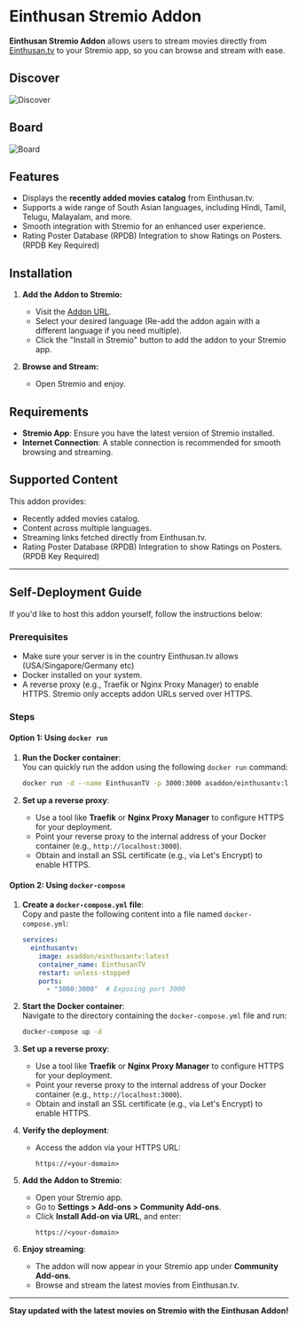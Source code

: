 # Einthusan Stremio Addon  

**Einthusan Stremio Addon** allows users to stream movies directly from [Einthusan.tv](https://einthusan.tv) to your Stremio app, so you can browse and stream with ease.  

## Discover  
![Discover](https://github.com/user-attachments/assets/2a3074ae-c4da-47a2-9031-18115beba4cc)  

## Board  
![Board](https://github.com/user-attachments/assets/949f4de0-674e-4797-86e0-de090ded4db4)  

## Features  
- Displays the **recently added movies catalog** from Einthusan.tv.  
- Supports a wide range of South Asian languages, including Hindi, Tamil, Telugu, Malayalam, and more.  
- Smooth integration with Stremio for an enhanced user experience.
- Rating Poster Database (RPDB) Integration to show Ratings on Posters. (RPDB Key Required)


## Installation  

1. **Add the Addon to Stremio:**  
   - Visit the [Addon URL](https://einthusantv-k9mh.onrender.com/configure/).  
   - Select your desired language (Re-add the addon again with a different language if you need multiple).  
   - Click the "Install in Stremio" button to add the addon to your Stremio app.  

2. **Browse and Stream:**  
   - Open Stremio and enjoy.  

## Requirements  
- **Stremio App**: Ensure you have the latest version of Stremio installed.  
- **Internet Connection**: A stable connection is recommended for smooth browsing and streaming.  

## Supported Content  
This addon provides:  
- Recently added movies catalog.  
- Content across multiple languages.  
- Streaming links fetched directly from Einthusan.tv.
- Rating Poster Database (RPDB) Integration to show Ratings on Posters. (RPDB Key Required)
---

## Self-Deployment Guide  

If you'd like to host this addon yourself, follow the instructions below:  

### Prerequisites  
- Make sure your server is in the country Einthusan.tv allows (USA/Singapore/Germany etc)
- Docker installed on your system.  
- A reverse proxy (e.g., Traefik or Nginx Proxy Manager) to enable HTTPS. Stremio only accepts addon URLs served over HTTPS.  

### Steps  

#### Option 1: Using `docker run`  

1. **Run the Docker container**:  
   You can quickly run the addon using the following `docker run` command:  

   ```bash
   docker run -d --name EinthusanTV -p 3000:3000 asaddon/einthusantv:latest
   ```  
2. **Set up a reverse proxy**:  
   - Use a tool like **Traefik** or **Nginx Proxy Manager** to configure HTTPS for your deployment.  
   - Point your reverse proxy to the internal address of your Docker container (e.g., `http://localhost:3000`).  
   - Obtain and install an SSL certificate (e.g., via Let's Encrypt) to enable HTTPS.  

#### Option 2: Using `docker-compose`  

1. **Create a `docker-compose.yml` file**:  
   Copy and paste the following content into a file named `docker-compose.yml`:  

   ```yaml
   services:
     einthusantv:
       image: asaddon/einthusantv:latest
       container_name: EinthusanTV
       restart: unless-stopped
       ports:
         - "3000:3000"  # Exposing port 3000
   ```  

2. **Start the Docker container**:  
   Navigate to the directory containing the `docker-compose.yml` file and run:  

   ```bash
   docker-compose up -d
   ```  

3. **Set up a reverse proxy**:  
   - Use a tool like **Traefik** or **Nginx Proxy Manager** to configure HTTPS for your deployment.  
   - Point your reverse proxy to the internal address of your Docker container (e.g., `http://localhost:3000`).  
   - Obtain and install an SSL certificate (e.g., via Let's Encrypt) to enable HTTPS.  

5. **Verify the deployment**:  
   - Access the addon via your HTTPS URL:  
     ```
     https://<your-domain>
     ```  

6. **Add the Addon to Stremio**:  
   - Open your Stremio app.  
   - Go to **Settings > Add-ons > Community Add-ons**.  
   - Click **Install Add-on via URL**, and enter:  
     ```
     https://<your-domain>
     ```  

7. **Enjoy streaming**:  
   - The addon will now appear in your Stremio app under **Community Add-ons**.  
   - Browse and stream the latest movies from Einthusan.tv.  

---

**Stay updated with the latest movies on Stremio with the Einthusan Addon!**
